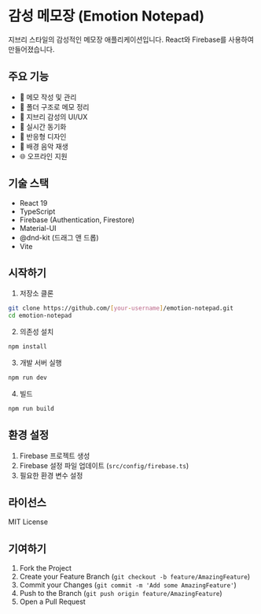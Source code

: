 # 감성 메모장 (Emotion Notepad)

지브리 스타일의 감성적인 메모장 애플리케이션입니다. React와 Firebase를 사용하여 만들어졌습니다.

## 주요 기능

- 📝 메모 작성 및 관리
- 📁 폴더 구조로 메모 정리
- 🎨 지브리 감성의 UI/UX
- 🔄 실시간 동기화
- 📱 반응형 디자인
- 🎵 배경 음악 재생
- 🌐 오프라인 지원

## 기술 스택

- React 19
- TypeScript
- Firebase (Authentication, Firestore)
- Material-UI
- @dnd-kit (드래그 앤 드롭)
- Vite

## 시작하기

1. 저장소 클론
```bash
git clone https://github.com/[your-username]/emotion-notepad.git
cd emotion-notepad
```

2. 의존성 설치
```bash
npm install
```

3. 개발 서버 실행
```bash
npm run dev
```

4. 빌드
```bash
npm run build
```

## 환경 설정

1. Firebase 프로젝트 생성
2. Firebase 설정 파일 업데이트 (`src/config/firebase.ts`)
3. 필요한 환경 변수 설정

## 라이선스

MIT License

## 기여하기

1. Fork the Project
2. Create your Feature Branch (`git checkout -b feature/AmazingFeature`)
3. Commit your Changes (`git commit -m 'Add some AmazingFeature'`)
4. Push to the Branch (`git push origin feature/AmazingFeature`)
5. Open a Pull Request
